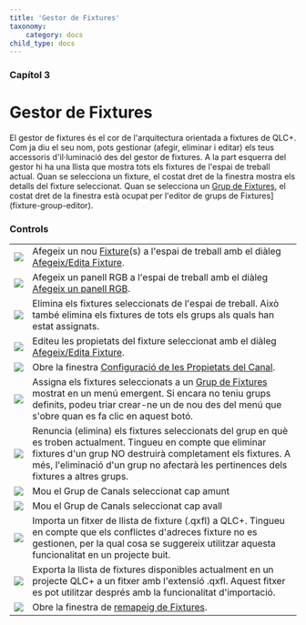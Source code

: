```yaml
---
title: 'Gestor de Fixtures'
taxonomy:
    category: docs
child_type: docs
---
```


### Capítol 3

# Gestor de Fixtures
El gestor de fixtures és el cor de l'arquitectura orientada a fixtures de QLC+. Com ja diu el seu nom, pots gestionar (afegir, eliminar i editar) els teus accessoris d'il·luminació des del gestor de fixtures. A la part esquerra del gestor hi ha una llista que mostra tots els fixtures de l'espai de treball actual. Quan se selecciona un fixture, el costat dret de la finestra mostra els detalls del fixture seleccionat. Quan se selecciona un [Grup de Fixtures](/basics/glossary-and-concepts#fixture-group), el costat dret de la finestra està ocupat per l'editor de grups de Fixtures](fixture-group-editor).

### Controls

|     |     |
| --- | --- |
| ![](/basics/edit_add.png) | Afegeix un nou [Fixture](/basics/glossary-and-concepts#fixtures)(s) a l'espai de treball amb el diàleg [Afegeix/Edita Fixture](add-edit-fixtures). |
| ![](/basics/rgbpanel.png) | Afegeix un panell RGB a l'espai de treball amb el diàleg [Afegeix un panell RGB](add-rgb-panel). |
| ![](/basics/edit_remove.png) | Elimina els fixtures seleccionats de l'espai de treball. Això també elimina els fixtures de tots els grups als quals han estat assignats. |
| ![](/basics/configure.png) | Editeu les propietats del fixture seleccionat amb el diàleg [Afegeix/Edita Fixture](add-edit-fixtures). |
| ![](/basics/fade.png) | Obre la finestra [Configuració de les Propietats del Canal](channel-properties). |
| ![](/basics/group.png) | Assigna els fixtures seleccionats a un  [Grup de Fixtures](/basics/glossary-and-concepts#fixture-group) mostrat en un menú emergent. Si encara no teniu grups definits, podeu triar crear-ne un de nou des del menú que s'obre quan es fa clic en aquest botó. |
| ![](/basics/ungroup.png) | Renuncia (elimina) els fixtures seleccionats del grup en què es troben actualment. Tingueu en compte que eliminar fixtures d'un grup NO destruirà completament els fixtures. A més, l'eliminació d'un grup no afectarà les pertinences dels fixtures a altres grups. |
| ![](/basics/up.png) | Mou el Grup de Canals seleccionat cap amunt |
| ![](/basics/down.png) | Mou el Grup de Canals seleccionat cap avall |
| ![](/basics/fileimport.png) | Importa un fitxer de llista de fixture (.qxfl) a QLC+. Tingueu en compte que els conflictes d'adreces fixture no es gestionen, per la qual cosa se suggereix utilitzar aquesta funcionalitat en un projecte buit. |
| ![](/basics/fileexport.png) | Exporta la llista de fixtures disponibles actualment en un projecte QLC+ a un fitxer amb l'extensió .qxfl. Aquest fitxer es pot utilitzar després amb la funcionalitat d'importació. |
| ![](/basics/remap.png) | Obre la finestra de [remapeig de Fixtures](fixture-remapping). |
